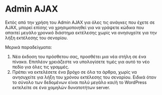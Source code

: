# Admin AJAX

Εκτός από την χρήση του Admin AJAX για όλες τις ανάγκες που έχετε σε AJAX, μπορεί επίσης να χρησιμοποιηθεί για να γράψετε κώδικα που απαιτεί μεγάλο χρονικό διάστημα εκτέλεσης χωρίς να ανησυχείτε για την λήξη εκτέλεσης του σεναρίου.

Μερικά παραδείγματα:
1. Νέα έκδοση του πρόσθετου σας, προσθέτει μια νέα στήλη σε ένα πίνακα. Επιπλέον χρειάζεστε να υπολογίσετε τιμές για αυτό το νέο πεδίο για όλες τις γραμμές.
2. Πρέπει να εκτελέσετε ένα βρόχο σε όλα τα άρθρα, χωρίς να ανησυχείτε για λήξη του χρόνου εκτέλεσης του σεναρίου. Ειδικά όταν το σύνολο των δεδομένων είναι πολύ μεγάλο και/ή το WordPress εκτελείτε σε ένα χαμηλών δυνατοτήτων server.
